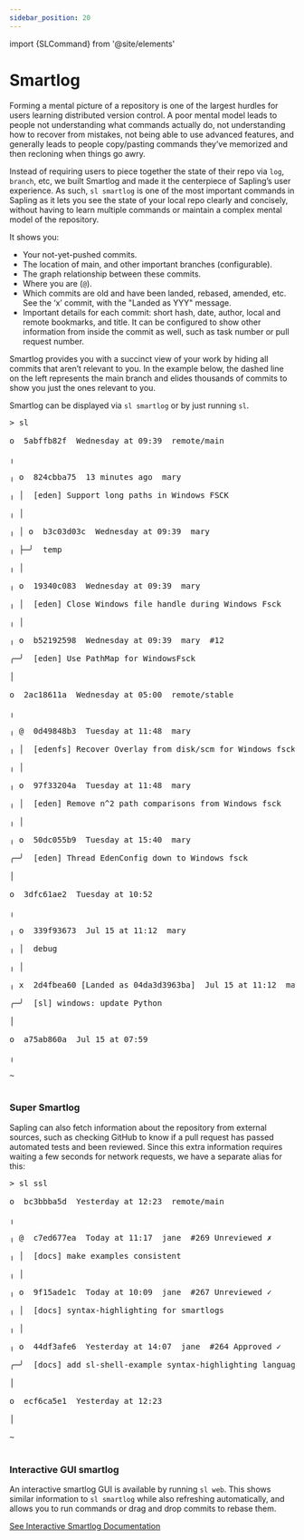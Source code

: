 ```yaml
---
sidebar_position: 20
---
```

import {SLCommand} from '@site/elements'

# Smartlog

Forming a mental picture of a repository is one of the largest hurdles for users learning distributed version control. A poor mental model leads to people not understanding what commands actually do, not understanding how to recover from mistakes, not being able to use advanced features, and generally leads to people copy/pasting commands they’ve memorized and then recloning when things go awry.

Instead of requiring users to piece together the state of their repo via `log`, `branch`, etc, we built Smartlog and made it the centerpiece of Sapling’s user experience. As such, `sl smartlog` is one of the most important commands in Sapling as it lets you see the state of your local repo clearly and concisely, without having to learn multiple commands or maintain a complex mental model of the repository.

It shows you:

- Your not-yet-pushed commits.
- The location of main, and other important branches (configurable).
- The graph relationship between these commits.
- Where you are (`@`).
- Which commits are old and have been landed, rebased, amended, etc. See the ‘x’ commit, with the "Landed as YYY" message.
- Important details for each commit: short hash, date, author, local and remote bookmarks, and title. It can be configured to show other information from inside the commit as well, such as task number or pull request number.

Smartlog provides you with a succinct view of your work by hiding all commits that aren’t relevant to you. In the example below, the dashed line on the left represents the main branch and elides thousands of commits to show you just the ones relevant to you.

Smartlog can be displayed via `sl smartlog` or by just running `sl`.

<pre>
<span class="shell-prompt">&gt;</span> <span class="shell-command">sl</span><br />
o  <span class="sl-public">5abffb82f</span>  Wednesday at 09:39  <span class="sl-bookmark">remote/main</span><br />
╷<br />
╷ o  <span class="sl-draft">824cbba75</span>  13 minutes ago  mary<br />
╷ │  [eden] Support long paths in Windows FSCK<br />
╷ │<br />
╷ │ o  <span class="sl-draft">b3c03d03c</span>  Wednesday at 09:39  mary<br />
╷ ├─╯  temp<br />
╷ │<br />
╷ o  <span class="sl-draft">19340c083</span>  Wednesday at 09:39  mary<br />
╷ │  [eden] Close Windows file handle during Windows Fsck<br />
╷ │<br />
╷ o  <span class="sl-draft">b52192598</span>  Wednesday at 09:39  mary  <span class="sl-diff">#12</span><br />
╭─╯  [eden] Use PathMap for WindowsFsck<br />
│<br />
o  <span class="sl-public">2ac18611a</span>  Wednesday at 05:00  <span class="sl-bookmark">remote/stable</span><br />
╷<br />
╷ @  <span class="sl-draft">0d49848b3</span>  Tuesday at 11:48  mary<br />
╷ │  <span class="sl-current">[edenfs] Recover Overlay from disk/scm for Windows fsck</span><br />
╷ │<br />
╷ o  <span class="sl-draft">97f33204a</span>  Tuesday at 11:48  mary<br />
╷ │  [eden] Remove n^2 path comparisons from Windows fsck<br />
╷ │<br />
╷ o  <span class="sl-draft">50dc055b9</span>  Tuesday at 15:40  mary<br />
╭─╯  [eden] Thread EdenConfig down to Windows fsck<br />
│<br />
o  <span class="sl-public">3dfc61ae2</span>  Tuesday at 10:52<br />
╷<br />
╷ o  <span class="sl-draft">339f93673</span>  Jul 15 at 11:12  mary<br />
╷ │  debug<br />
╷ │<br />
╷ x  2d4fbea60 [Landed as 04da3d3963ba]  Jul 15 at 11:12  mary  <span class="sl-diff">#11</span><br />
╭─╯  <span class="sl-obsolete">[sl] windows: update Python</span><br />
│<br />
o  <span class="sl-public">a75ab860a</span>  Jul 15 at 07:59<br />
╷<br />
~<br />
</pre>

### Super Smartlog

Sapling can also fetch information about the repository from external sources, such as checking GitHub to know if a pull request has passed automated tests and been reviewed. Since this extra information requires waiting a few seconds for network requests, we have a separate <SLCommand name="ssl" /> alias for this:

<pre>
<span class="shell-prompt">&gt;</span> <span class="shell-command">sl ssl</span><br />
o  <span class="sl-public">bc3bbba5d</span>  Yesterday at 12:23  <span class="sl-bookmark">remote/main</span><br />
╷<br/>
╷ @  <span class="sl-draft">c7ed677ea</span>  Today at 11:17  jane  <span class="sl-review-unreviewed">#269 Unreviewed</span> <span class="sl-signal-failed">✗</span><br />
╷ │  <span class="sl-current">[docs] make examples consistent</span><br />
╷ │<br />
╷ o  <span class="sl-draft">9f15ade1c</span>  Today at 10:09  jane  <span class="sl-review-unreviewed">#267 Unreviewed</span> <span class="sl-signal-okay">✓</span><br />
╷ │  [docs] syntax-highlighting for smartlogs<br />
╷ │<br />
╷ o  <span class="sl-draft">44df3afe6</span>  Yesterday at 14:07  jane  <span class="sl-review-approved">#264 Approved</span> <span class="sl-signal-okay">✓</span><br />
╭─╯  [docs] add sl-shell-example syntax-highlighting language<br />
│<br />
o  <span class="sl-public">ecf6ca5e1</span>  Yesterday at 12:23<br />
│<br />
~<br />
</pre>

### Interactive GUI smartlog

An interactive smartlog GUI is available by running `sl web`. This shows similar information to `sl smartlog` while also refreshing automatically, and allows you to run commands or drag and drop commits to rebase them.

[See Interactive Smartlog Documentation](../addons/isl.md)
